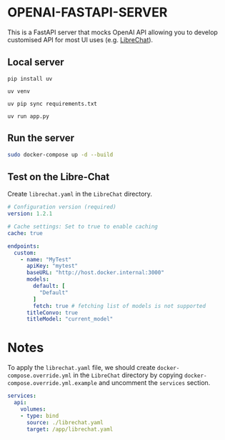 # OPENAI-FASTAPI-SERVER
This is a FastAPI server that mocks OpenAI API allowing you to develop customised API for most UI uses (e.g. [LibreChat](https://github.com/danny-avila/LibreChat)).

## Local server

```
pip install uv

uv venv

uv pip sync requirements.txt

uv run app.py
```

## Run the server

```bash
sudo docker-compose up -d --build
```

## Test on the Libre-Chat

Create `librechat.yaml` in the `LibreChat` directory.

```yaml
# Configuration version (required)
version: 1.2.1

# Cache settings: Set to true to enable caching
cache: true

endpoints:
  custom:
    - name: "MyTest"
      apiKey: "mytest"
      baseURL: "http://host.docker.internal:3000"
      models:
        default: [
          "Default"
        ]
        fetch: true # fetching list of models is not supported
      titleConvo: true
      titleModel: "current_model"
```

# Notes
To apply the `librechat.yaml` file, we should create `docker-compose.override.yml` in the `LibreChat` directory by copying `docker-compose.override.yml.example` and uncomment the `services` section.

```yaml
services:
  api:
    volumes:
    - type: bind
      source: ./librechat.yaml
      target: /app/librechat.yaml
```
